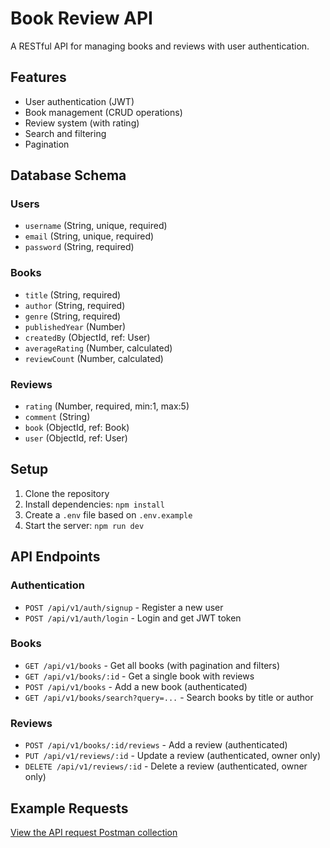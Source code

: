 # Book Review API

A RESTful API for managing books and reviews with user authentication.

## Features

- User authentication (JWT)
- Book management (CRUD operations)
- Review system (with rating)
- Search and filtering
- Pagination

## Database Schema

### Users
- `username` (String, unique, required)
- `email` (String, unique, required)
- `password` (String, required)

### Books
- `title` (String, required)
- `author` (String, required)
- `genre` (String, required)
- `publishedYear` (Number)
- `createdBy` (ObjectId, ref: User)
- `averageRating` (Number, calculated)
- `reviewCount` (Number, calculated)

### Reviews
- `rating` (Number, required, min:1, max:5)
- `comment` (String)
- `book` (ObjectId, ref: Book)
- `user` (ObjectId, ref: User)

## Setup

1. Clone the repository
2. Install dependencies: `npm install`
3. Create a `.env` file based on `.env.example`
4. Start the server: `npm run dev`

## API Endpoints

### Authentication
- `POST /api/v1/auth/signup` - Register a new user
- `POST /api/v1/auth/login` - Login and get JWT token

### Books
- `GET /api/v1/books` - Get all books (with pagination and filters)
- `GET /api/v1/books/:id` - Get a single book with reviews
- `POST /api/v1/books` - Add a new book (authenticated)
- `GET /api/v1/books/search?query=...` - Search books by title or author

### Reviews
- `POST /api/v1/books/:id/reviews` - Add a review (authenticated)
- `PUT /api/v1/reviews/:id` - Update a review (authenticated, owner only)
- `DELETE /api/v1/reviews/:id` - Delete a review (authenticated, owner only)

## Example Requests

[View the API request Postman collection](./BookReviewAPI.postman_collection.json)